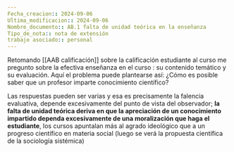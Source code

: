 ```yaml
---
Fecha_creacion:: 2024-09-06
Ultima_modificacion:: 2024-09-06
Nombre_documento:: AB.1 falta de unidad teórica en la enseñanza
Tipo_de_nota:: nota de extensión 
trabajo asociado:: personal
---
```



Retomando [[AAB calificación]] sobre la calificación estudiante al curso me pregunto sobre la efectiva enseñanza en el curso : su contenido temático y su evaluación. Aquí el problema puede plantearse así: ¿Cómo es posible saber que un profesor imparte conocimiento científico? 

Las respuestas pueden ser varias y esa es precisamente la falencia evaluativa, depende excesivamente del punto de vista del observador; **la falta de unidad teórica deriva en que la apreciación de un conocimiento impartido dependa excesivamente de una moralización que haga el estudiante**, los cursos apuntalan más al agrado ideológico que a un progreso científico en materia social (luego se verá la propuesta científica de la sociología sistémica)

